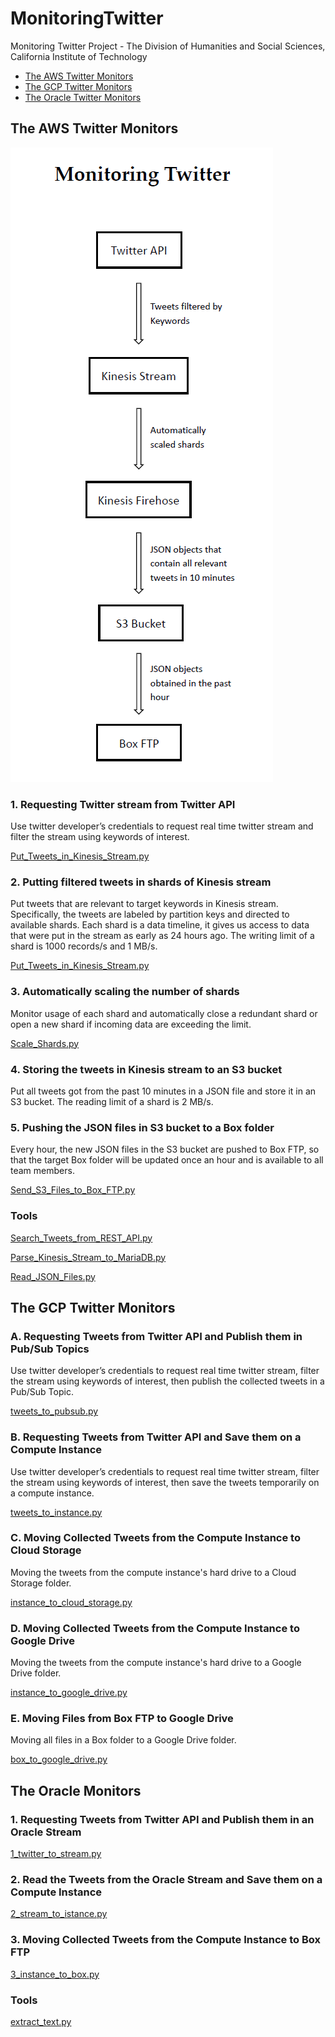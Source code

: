 # MonitoringTwitter
Monitoring Twitter Project - The Division of Humanities and Social Sciences, California Institute of Technology

- [The AWS Twitter Monitors](https://github.com/jian-frank-cao/MonitoringTwitter#the-aws-twitter-monitors)
- [The GCP Twitter Monitors](https://github.com/jian-frank-cao/MonitoringTwitter#the-gcp-twitter-monitors)
- [The Oracle Twitter Monitors](https://github.com/jian-frank-cao/MonitoringTwitter#the-oracle-monitors)

## The AWS Twitter Monitors
![flow chart](./monitoringtwitter.png)

### 1.	Requesting Twitter stream from Twitter API
Use twitter developer’s credentials to request real time twitter stream and filter the stream using keywords of interest.

[Put_Tweets_in_Kinesis_Stream.py](./AWS/Put_Tweets_in_Kinesis_Stream.py)

### 2.	Putting filtered tweets in shards of Kinesis stream
Put tweets that are relevant to target keywords in Kinesis stream. Specifically, the tweets are labeled by partition keys and directed to available shards. Each shard is a data timeline, it gives us access to data that were put in the stream as early as 24 hours ago. The writing limit of a shard is 1000 records/s and 1 MB/s.

[Put_Tweets_in_Kinesis_Stream.py](./AWS/Put_Tweets_in_Kinesis_Stream.py)

### 3.	Automatically scaling the number of shards
Monitor usage of each shard and automatically close a redundant shard or open a new shard if incoming data are exceeding the limit.

[Scale_Shards.py](./AWS/Scale_Shards.py)

### 4.	Storing the tweets in Kinesis stream to an S3 bucket
Put all tweets got from the past 10 minutes in a JSON file and store it in an S3 bucket. The reading limit of a shard is 2 MB/s.

### 5.	Pushing the JSON files in S3 bucket to a Box folder
Every hour, the new JSON files in the S3 bucket are pushed to Box FTP, so that the target Box folder will be updated once an hour and is available to all team members.

[Send_S3_Files_to_Box_FTP.py](./AWS/Send_S3_Files_to_Box_FTP.py)

### Tools
[Search_Tweets_from_REST_API.py](./AWS/Search_Tweets_from_REST_API.py)

[Parse_Kinesis_Stream_to_MariaDB.py](./AWS/Parse_Kinesis_Stream_to_MariaDB.py)

[Read_JSON_Files.py](./AWS/Read_JSON_Files.py)

## The GCP Twitter Monitors

### A. Requesting Tweets from Twitter API and Publish them in Pub/Sub Topics
Use twitter developer’s credentials to request real time twitter stream, filter the stream using keywords of interest, then publish the collected tweets in a Pub/Sub Topic.

[tweets_to_pubsub.py](./GCP/tweets_to_pubsub.py)

### B. Requesting Tweets from Twitter API and Save them on a Compute Instance
Use twitter developer’s credentials to request real time twitter stream, filter the stream using keywords of interest, then save the tweets temporarily on a compute instance.

[tweets_to_instance.py](./GCP/tweets_to_instance.py)

### C. Moving Collected Tweets from the Compute Instance to Cloud Storage
Moving the tweets from the compute instance's hard drive to a Cloud Storage folder.

[instance_to_cloud_storage.py](./GCP/instance_to_cloud_storage.py)

### D. Moving Collected Tweets from the Compute Instance to Google Drive
Moving the tweets from the compute instance's hard drive to a Google Drive folder.

[instance_to_google_drive.py](./GCP/instance_to_google_drive.py)

### E. Moving Files from Box FTP to Google Drive
Moving all files in a Box folder to a Google Drive folder.

[box_to_google_drive.py](./GCP/box_to_google_drive.py)


## The Oracle Monitors

### 1. Requesting Tweets from Twitter API and Publish them in an Oracle Stream

[1_twitter_to_stream.py](./Oracle/1_twitter_to_stream.py)

### 2. Read the Tweets from the Oracle Stream and Save them on a Compute Instance

[2_stream_to_istance.py](./Oracle/2_stream_to_istance.py)

### 3. Moving Collected Tweets from the Compute Instance to Box FTP

[3_instance_to_box.py](./Oracle/3_instance_to_box.py)

### Tools

[extract_text.py](./Oralce/4_extract_text.py)
